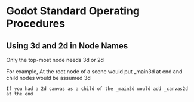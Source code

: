 [comment]: # (develop_godot\documentation\standard_operating_procedures.md)
# Godot Standard Operating Procedures
## Using 3d and 2d in Node Names
Only the top-most node needs 3d or 2d

For example,
    At the root node of a scene would put _main3d at end and child nodes would be assumed 3d
    
    If you had a 2d canvas as a child of the _main3d would add _canvas2d at the end